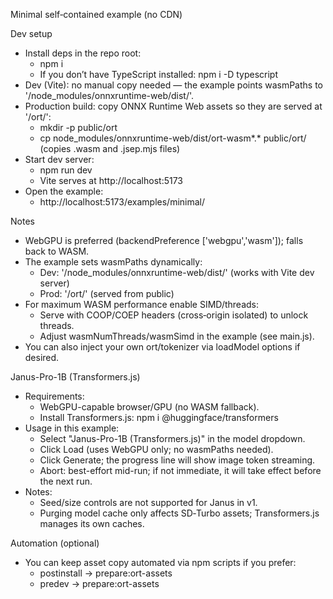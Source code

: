 Minimal self‑contained example (no CDN)

Dev setup

- Install deps in the repo root:
  - npm i
  - If you don’t have TypeScript installed: npm i -D typescript
- Dev (Vite): no manual copy needed — the example points wasmPaths to '/node_modules/onnxruntime-web/dist/'.
- Production build: copy ONNX Runtime Web assets so they are served at '/ort/':
  - mkdir -p public/ort
  - cp node_modules/onnxruntime-web/dist/ort-wasm*.* public/ort/
    (copies .wasm and .jsep.mjs files)
- Start dev server:
  - npm run dev
  - Vite serves at http://localhost:5173
- Open the example:
  - http://localhost:5173/examples/minimal/

Notes

- WebGPU is preferred (backendPreference ['webgpu','wasm']); falls back to WASM.
- The example sets wasmPaths dynamically:
  - Dev: '/node_modules/onnxruntime-web/dist/' (works with Vite dev server)
  - Prod: '/ort/' (served from public)
- For maximum WASM performance enable SIMD/threads:
  - Serve with COOP/COEP headers (cross‑origin isolated) to unlock threads.
  - Adjust wasmNumThreads/wasmSimd in the example (see main.js).
- You can also inject your own ort/tokenizer via loadModel options if desired.

Janus-Pro-1B (Transformers.js)

- Requirements:
  - WebGPU-capable browser/GPU (no WASM fallback).
  - Install Transformers.js: npm i @huggingface/transformers
- Usage in this example:
  - Select "Janus-Pro-1B (Transformers.js)" in the model dropdown.
  - Click Load (uses WebGPU only; no wasmPaths needed).
  - Click Generate; the progress line will show image token streaming.
  - Abort: best-effort mid-run; if not immediate, it will take effect before the next run.
- Notes:
  - Seed/size controls are not supported for Janus in v1.
  - Purging model cache only affects SD‑Turbo assets; Transformers.js manages its own caches.

Automation (optional)

- You can keep asset copy automated via npm scripts if you prefer:
  - postinstall → prepare:ort-assets
  - predev → prepare:ort-assets
